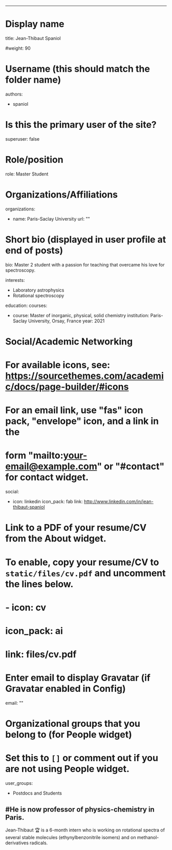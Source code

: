 
---
# Display name
title: Jean-Thibaut Spaniol 

#weight: 90

# Username (this should match the folder name)
authors:
- spaniol

# Is this the primary user of the site?
superuser: false

# Role/position
role: Master Student

# Organizations/Affiliations
organizations:
- name: Paris-Saclay University
  url: ""

# Short bio (displayed in user profile at end of posts)
bio: Master 2 student with a passion for teaching that overcame his love for spectroscopy.

interests:
- Laboratory astrophysics
- Rotational spectroscopy

education:
  courses:
  - course: Master of inorganic, physical, solid chemistry
    institution: Paris-Saclay University, Orsay, France
    year: 2021


# Social/Academic Networking
# For available icons, see: https://sourcethemes.com/academic/docs/page-builder/#icons
#   For an email link, use "fas" icon pack, "envelope" icon, and a link in the
#   form "mailto:your-email@example.com" or "#contact" for contact widget.
social:
 - icon: linkedin
   icon_pack: fab
   link: http://www.linkedin.com/in/jean-thibaut-spaniol

# Link to a PDF of your resume/CV from the About widget.
# To enable, copy your resume/CV to `static/files/cv.pdf` and uncomment the lines below.
# - icon: cv
#   icon_pack: ai
#   link: files/cv.pdf

# Enter email to display Gravatar (if Gravatar enabled in Config)
email: ""

# Organizational groups that you belong to (for People widget)
#   Set this to `[]` or comment out if you are not using People widget.
user_groups:
- Postdocs and Students

#He is now professor of physics-chemistry in Paris. 
---

Jean-Thibaut :trophy: is a 6-month intern who is working on rotational spectra of several stable molecules (ethynylbenzonitrile isomers) and on methanol-derivatives radicals. 
